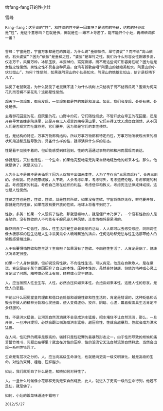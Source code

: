 给fang-fang开的性小灶

雪峰


    Fang-fang：这里谈的“性”，和性欲的性不是一回事吧？是结构的特征，结构的特征就是“性”，是这个意思吗？性就是佛，佛就是性——跟不上导游了，能不能开个小灶，再细细讲解一番？


    雪峰：宇宙是性，宇宙万象都是性的舞蹈，为什么说“垂柳依依，翠竹婆娑”？而不说“高山依依，石头婆娑”？因为“依依”是垂柳之性，“婆娑”是翠竹之性。我们为什么形容女性婀娜多姿，仪态万千，风情万种，冰肌玉肤、丰姿绰约、窈窕袅娜，而不用这些词汇形容男性呢？因为这是女性之性使然，男性之性不具备这种风姿。台湾有首歌曲唱“阿里山的姑娘美如水，阿里山的小伙壮如山”，为何？性使然，如果说阿里山的小伙美如水，阿里山的姑娘壮如山，估计是妖精下凡了。

    猫见了老鼠就逮，为什么猪见了老鼠就不逮？为什么桃树上只结桃子而不结西瓜呢？蜜蜂为何采花乳而苍蝇不采花乳？这都是性使然。

    观天下一切现象，都会发现，一切现象都是性的舞蹈和演出。如此，我们会发现，处处有佛，处处是佛。

    去看御花园里的花，庭院里的花，山野中的花，它们随性绽放，不管开放在帝王的花园里，还是开在寻常百姓家院落里，还是开在无人观赏的峡谷深山里，它们开得无忧无虑自自然然，从不因人们是否观赏而吐露芬芳，它们要开，因为那是它们的本性使然。

    性，是结构的特征，万事万物都有结构，所以万事万物都有特定的性，万事万物所表现出来的相状和用途都是性导致的，具备什么样的性，就得演绎什么样的形态。

    性是看不见摸不着的，但却能感受到体验到，性的内涵通过事物的相和用而展现而表达。

    佛就是性，天仙也是性，一个生命，如果他完整地毫无拘束自然地绽放他的如来本性，那么，他就是佛了，就是天仙了。

    人为什么不是佛不是天仙呢？因为人绽放不出如来本性，人为了生存会“三思而后行”，会再三斟酌，会假装。花会随意绽放，人不敢，人会考虑后果，考虑得失，考虑道德伦理，考虑家庭的利益，考虑国家的利益，考虑自己所在组织的利益，考虑信仰和教义，考虑宪法法律戒律戒规，这也是人性使然。

    性欲之性也是性，性欲，性欲，就是性的所欲，如果没有性欲，宇宙将荡然无存，鲜花要开放，那就是花的性欲，如果花没有要开放的性欲，地球上将看不到花了。

    性欲，多美！如果一个人没有了性欲，那就是植物人，就是僵尸木乃伊了。一个没有性欲的人是丑陋的，没有性欲的人不可能有千般风姿万种风情，连表情都将是呆滞的。

    既然明白了一切皆性，那么，性生活将是生命最美丽的活动，人人都可以去感受感应，阴阳两性像太极那样的性生活是人生中最美最令人魂魄飘逸的插曲，任何活动都无法与性生活那带给人的愉悦感受相比拟。

    人干嘛要惧怕性欲和性生活？生病啦？如果没有了性欲，不向往性生活了，人肯定是病了，健康状况肯定很差。

    如果一个人身体健康，但却说没有性欲，不向往性生活，可以肯定，他是在自欺欺人，是在撒谎，肯定是由于某个原因压抑了自己的本性，压抑本性的，虽然身体健康，但他的精神或心灵上肯定出了问题，精神或心灵上有病，精神或心灵不健康。

    人，应当按照人性去生存，人性，必然会压抑如来本性，会扭曲如来本性，这是人性的悲哀，是做人的悲剧。

    不论以什么冠冕堂皇的理由和借口去贬低和诋毁性欲和性生活的，肯定是错误的，这种贬低和诋毁会导致人的精神分裂和心灵扭曲，使人变得虚伪、狡诈、阴暗、心虚，戴着假面具生活肯定不会舒服的。

    性，不是洪水猛兽，让河流自然流淌就不会变成洪水猛兽，把水堵住不让自然流淌，那么，一旦开闸，一旦冲开堤坝，必然会翻江倒海成洪水猛兽。越压抑性，性就会越暴烈，性就会成为洪水猛兽。

    在人间，性犯罪的概率是很高的，强奸只是性犯罪的最暴烈形态之一，由于性而导致的烦恼和痛苦罄竹难书，问题出在哪里？就出在对性的压抑，性的溪流它无法自然流淌自然释放，当然会出现一系列性错罪了。

    生命是有层次之分的，人，应当向高级生命演化，也就是向更高一级文明演化，越是高级的生命，对性的束缚、桎梏、压抑越少。

    如此，我们就明白了什么是性，知晓如何对待性了。

    人，一旦什么时候像小花那样无拘无束自然绽放，此人，就进入了更高一级的生命行列，他若不是仙，就是佛了。

    如何，小灶的饭菜味道还不错吧？

    2012/5/27



